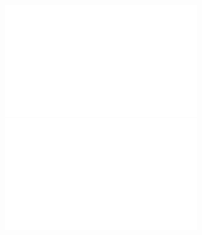 <!-- ### Hi there 👋 -->

[![overview](https://github.com/dipu-bd/dipu-bd/blob/master/generated/overview.svg)](https://github.com/dipu-bd)
[![languages](https://github.com/dipu-bd/dipu-bd/blob/master/generated/languages.svg)](https://github.com/dipu-bd?tab=repositories&q=&type=public&language=&sort=stargazers)

<!--
**dipu-bd/dipu-bd** is a ✨ _special_ ✨ repository because its `README.md` (this file) appears on your GitHub profile.

Here are some ideas to get you started:

- 🔭 I’m currently working on ...
- 🌱 I’m currently learning ...
- 👯 I’m looking to collaborate on ...
- 🤔 I’m looking for help with ...
- 💬 Ask me about ...
- 📫 How to reach me: ...
- 😄 Pronouns: ...
- ⚡ Fun fact: ...
-->
